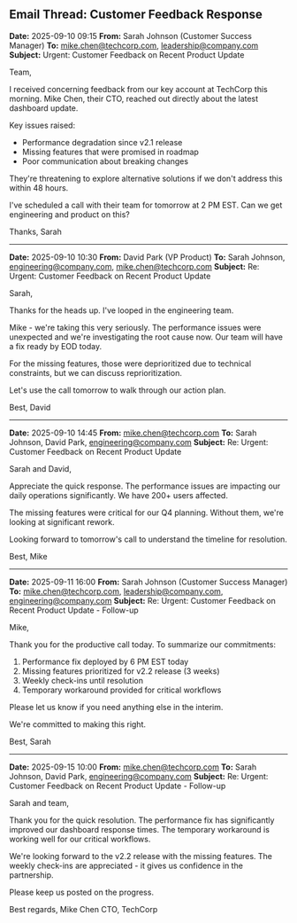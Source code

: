 ## Email Thread: Customer Feedback Response

**Date:** 2025-09-10 09:15
**From:** Sarah Johnson (Customer Success Manager)
**To:** mike.chen@techcorp.com, leadership@company.com
**Subject:** Urgent: Customer Feedback on Recent Product Update

Team,

I received concerning feedback from our key account at TechCorp this morning. Mike Chen, their CTO, reached out directly about the latest dashboard update.

Key issues raised:
- Performance degradation since v2.1 release
- Missing features that were promised in roadmap
- Poor communication about breaking changes

They're threatening to explore alternative solutions if we don't address this within 48 hours.

I've scheduled a call with their team for tomorrow at 2 PM EST. Can we get engineering and product on this?

Thanks,
Sarah

---

**Date:** 2025-09-10 10:30
**From:** David Park (VP Product)
**To:** Sarah Johnson, engineering@company.com, mike.chen@techcorp.com
**Subject:** Re: Urgent: Customer Feedback on Recent Product Update

Sarah,

Thanks for the heads up. I've looped in the engineering team.

Mike - we're taking this very seriously. The performance issues were unexpected and we're investigating the root cause now. Our team will have a fix ready by EOD today.

For the missing features, those were deprioritized due to technical constraints, but we can discuss reprioritization.

Let's use the call tomorrow to walk through our action plan.

Best,
David

---

**Date:** 2025-09-10 14:45
**From:** mike.chen@techcorp.com
**To:** Sarah Johnson, David Park, engineering@company.com
**Subject:** Re: Urgent: Customer Feedback on Recent Product Update

Sarah and David,

Appreciate the quick response. The performance issues are impacting our daily operations significantly. We have 200+ users affected.

The missing features were critical for our Q4 planning. Without them, we're looking at significant rework.

Looking forward to tomorrow's call to understand the timeline for resolution.

Best,
Mike

---

**Date:** 2025-09-11 16:00
**From:** Sarah Johnson (Customer Success Manager)
**To:** mike.chen@techcorp.com, leadership@company.com, engineering@company.com
**Subject:** Re: Urgent: Customer Feedback on Recent Product Update - Follow-up

Mike,

Thank you for the productive call today. To summarize our commitments:

1. Performance fix deployed by 6 PM EST today
2. Missing features prioritized for v2.2 release (3 weeks)
3. Weekly check-ins until resolution
4. Temporary workaround provided for critical workflows

 Please let us know if you need anything else in the interim.

We're committed to making this right.

Best,
Sarah

---

**Date:** 2025-09-15 10:00
**From:** mike.chen@techcorp.com
**To:** Sarah Johnson, David Park, engineering@company.com
**Subject:** Re: Urgent: Customer Feedback on Recent Product Update - Follow-up

Sarah and team,

Thank you for the quick resolution. The performance fix has significantly improved our dashboard response times. The temporary workaround is working well for our critical workflows.

We're looking forward to the v2.2 release with the missing features. The weekly check-ins are appreciated - it gives us confidence in the partnership.

Please keep us posted on the progress.

Best regards,
Mike Chen
CTO, TechCorp

